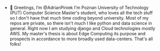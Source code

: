 - 👋 Greetings, I’m @AdrianPiniek
I'm Poznan University of Technology (PUT) Computer Science Master's student, who loves all the tech stuff so I don't have that much time coding beyond university.
Most of my repos are private, so there isn't much
I like python and data science in general.
Right now I am studying django and Cloud technologies mostly AWS.
My master's thesis is about Edge Computing its purpose and prospects in accordance to more broadly used data-centers. 
That's all folks!
<!---
AdrianPiniek/AdrianPiniek is a ✨ special ✨ repository because its `README.md` (this file) appears on your GitHub profile.
You can click the Preview link to take a look at your changes.
--->
